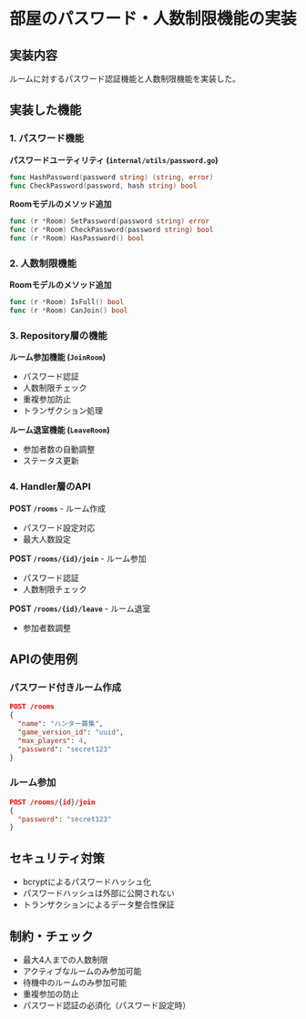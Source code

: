 # 部屋のパスワード・人数制限機能の実装

## 実装内容

ルームに対するパスワード認証機能と人数制限機能を実装した。

## 実装した機能

### 1. パスワード機能

**パスワードユーティリティ (`internal/utils/password.go`)**
```go
func HashPassword(password string) (string, error)
func CheckPassword(password, hash string) bool
```

**Roomモデルのメソッド追加**
```go
func (r *Room) SetPassword(password string) error
func (r *Room) CheckPassword(password string) bool
func (r *Room) HasPassword() bool
```

### 2. 人数制限機能

**Roomモデルのメソッド追加**
```go
func (r *Room) IsFull() bool
func (r *Room) CanJoin() bool
```

### 3. Repository層の機能

**ルーム参加機能 (`JoinRoom`)**
- パスワード認証
- 人数制限チェック
- 重複参加防止
- トランザクション処理

**ルーム退室機能 (`LeaveRoom`)**
- 参加者数の自動調整
- ステータス更新

### 4. Handler層のAPI

**POST `/rooms`** - ルーム作成
- パスワード設定対応
- 最大人数設定

**POST `/rooms/{id}/join`** - ルーム参加
- パスワード認証
- 人数制限チェック

**POST `/rooms/{id}/leave`** - ルーム退室
- 参加者数調整

## APIの使用例

### パスワード付きルーム作成
```json
POST /rooms
{
  "name": "ハンター募集",
  "game_version_id": "uuid",
  "max_players": 4,
  "password": "secret123"
}
```

### ルーム参加
```json
POST /rooms/{id}/join
{
  "password": "secret123"
}
```

## セキュリティ対策

- bcryptによるパスワードハッシュ化
- パスワードハッシュは外部に公開されない
- トランザクションによるデータ整合性保証

## 制約・チェック

- 最大4人までの人数制限
- アクティブなルームのみ参加可能
- 待機中のルームのみ参加可能
- 重複参加の防止
- パスワード認証の必須化（パスワード設定時）